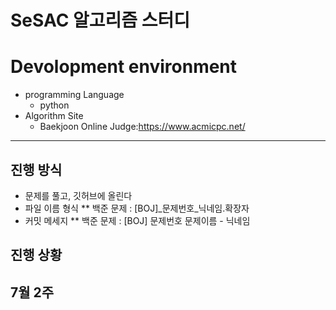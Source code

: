 SeSAC 알고리즘 스터디
=====================
# Devolopment environment
* programming Language
    * python
* Algorithm Site
    * Baekjoon Online Judge:https://www.acmicpc.net/
<hr/>

## 진행 방식 
* 문제를 풀고, 깃허브에 올린다
* 파일 이름 형식 
** 백준 문제 : [BOJ]_문제번호_닉네임.확장자
* 커밋 메세지 
** 백준 문제 : [BOJ] 문제번호 문제이름 - 닉네임

## 진행 상황 
## 7월 2주